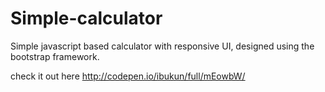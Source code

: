 # Simple-calculator
Simple javascript based calculator with responsive UI, designed using the bootstrap framework.

check it out here http://codepen.io/ibukun/full/mEowbW/